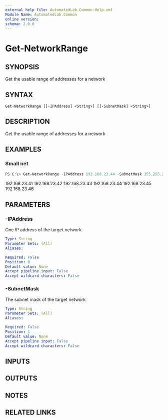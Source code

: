 ```yaml
---
external help file: AutomatedLab.Common-Help.xml
Module Name: AutomatedLab.Common
online version:
schema: 2.0.0
---
```


# Get-NetworkRange

## SYNOPSIS
Get the usable range of addresses for a network

## SYNTAX

```
Get-NetworkRange [[-IPAddress] <String>] [[-SubnetMask] <String>]
```

## DESCRIPTION
Get the usable range of addresses for a network

## EXAMPLES

### Small net

```powershell
PS C:\> Get-NetworkRange -IPAddress 192.168.23.44 -SubnetMask 255.255.255.248
```

192.168.23.41
192.168.23.42
192.168.23.43
192.168.23.44
192.168.23.45
192.168.23.46

## PARAMETERS

### -IPAddress
One IP address of the target network

```yaml
Type: String
Parameter Sets: (All)
Aliases:

Required: False
Position: 0
Default value: None
Accept pipeline input: False
Accept wildcard characters: False
```

### -SubnetMask
The subnet mask of the target network

```yaml
Type: String
Parameter Sets: (All)
Aliases:

Required: False
Position: 1
Default value: None
Accept pipeline input: False
Accept wildcard characters: False
```

## INPUTS

## OUTPUTS

## NOTES

## RELATED LINKS
